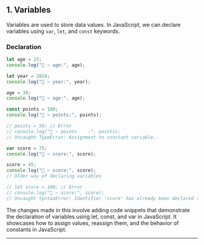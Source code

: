 ## 1. Variables

Variables are used to store data values. In JavaScript, we can declare variables using `var`, `let`, and `const` keywords.

### Declaration

```javascript
let age = 23;
console.log("🚀 ~ age:", age);

let year = 2024;
console.log("🚀 ~ year:", year);

age = 30;
console.log("🚀 ~ age:", age);

const points = 100;
console.log("🚀 ~ points:", points);

// points = 50; // Error
// console.log("🚀 ~ points    :", points);
// Uncaught TypeError: Assignment to constant variable.

var score = 75;
console.log("🚀 ~ score:", score);

score = 45;
console.log("🚀 ~ score:", score);
// Older way of declaring variables

// let score = 100; // Error
// console.log("🚀 ~ score:", score);
// Uncaught SyntaxError: Identifier 'score' has already been declared (at index.js:22:5)
```

The changes made in this involve adding code snippets that demonstrate the declaration of variables using let, const, and var in JavaScript. It showcases how to assign values, reassign them, and the behavior of constants in JavaScript.

---
